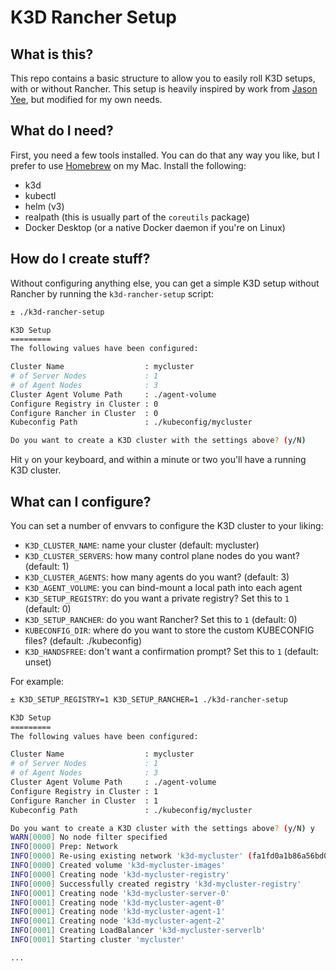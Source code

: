# K3D Rancher Setup

## What is this?
This repo contains a basic structure to allow you to easily roll K3D setups, with or without Rancher. This setup is heavily inspired by work from [Jason Yee](https://github.com/jwsy), but modified for my own needs.

## What do I need?
First, you need a few tools installed. You can do that any way you like, but I prefer to use [Homebrew](https://brew.sh) on my Mac. Install the following:

- k3d
- kubectl
- helm (v3)
- realpath (this is usually part of the `coreutils` package)
- Docker Desktop (or a native Docker daemon if you're on Linux)

## How do I create stuff?
Without configuring anything else, you can get a simple K3D setup without Rancher by running the `k3d-rancher-setup` script: 

```bash
± ./k3d-rancher-setup

K3D Setup
=========
The following values have been configured:

Cluster Name                  : mycluster
# of Server Nodes             : 1
# of Agent Nodes              : 3
Cluster Agent Volume Path     : ./agent-volume
Configure Registry in Cluster : 0
Configure Rancher in Cluster  : 0
Kubeconfig Path               : ./kubeconfig/mycluster

Do you want to create a K3D cluster with the settings above? (y/N)
```

Hit `y` on your keyboard, and within a minute or two you'll have a running K3D cluster.

## What can I configure?
You can set a number of envvars to configure the K3D cluster to your liking:

- `K3D_CLUSTER_NAME`: name your cluster (default: mycluster)
- `K3D_CLUSTER_SERVERS`: how many control plane nodes do you want? (default: 1)
- `K3D_CLUSTER_AGENTS`: how many agents do you want? (default: 3)
- `K3D_AGENT_VOLUME`: you can bind-mount a local path into each agent
- `K3D_SETUP_REGISTRY`: do you want a private registry? Set this to `1` (default: 0)
- `K3D_SETUP_RANCHER`: do you want Rancher? Set this to `1` (default: 0)
- `KUBECONFIG_DIR`: where do you want to store the custom KUBECONFIG files? (default: ./kubeconfig)
- `K3D_HANDSFREE`: don't want a confirmation prompt? Set this to `1` (default: unset)

For example:

```bash
± K3D_SETUP_REGISTRY=1 K3D_SETUP_RANCHER=1 ./k3d-rancher-setup

K3D Setup
=========
The following values have been configured:

Cluster Name                  : mycluster
# of Server Nodes             : 1
# of Agent Nodes              : 3
Cluster Agent Volume Path     : ./agent-volume
Configure Registry in Cluster : 1
Configure Rancher in Cluster  : 1
Kubeconfig Path               : ./kubeconfig/mycluster

Do you want to create a K3D cluster with the settings above? (y/N) y
WARN[0000] No node filter specified
INFO[0000] Prep: Network
INFO[0000] Re-using existing network 'k3d-mycluster' (fa1fd0a1b86a56bd0ebf02a523356fb142ca665294752c2e41c83df4a895853e)
INFO[0000] Created volume 'k3d-mycluster-images'
INFO[0000] Creating node 'k3d-mycluster-registry'
INFO[0000] Successfully created registry 'k3d-mycluster-registry'
INFO[0001] Creating node 'k3d-mycluster-server-0'
INFO[0001] Creating node 'k3d-mycluster-agent-0'
INFO[0001] Creating node 'k3d-mycluster-agent-1'
INFO[0001] Creating node 'k3d-mycluster-agent-2'
INFO[0001] Creating LoadBalancer 'k3d-mycluster-serverlb'
INFO[0001] Starting cluster 'mycluster'

...
```

